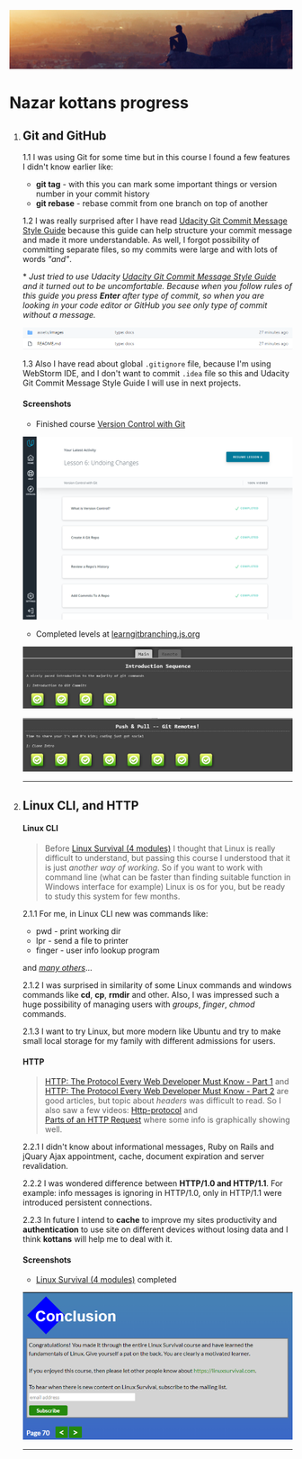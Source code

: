 ![Header image](assets/images/headerImage.jpg)

# Nazar kottans progress

1. ## Git and GitHub 

    1.1 I was using Git for some time but in this course I found a few features I didn't know earlier like: 
    * **git tag** - with this you can mark some important things or version number in your commit history
    * **git rebase** - rebase commit from one branch on top of another
    
    1.2 I was really surprised after I have read [Udacity Git Commit Message Style Guide](https://udacity.github.io/git-styleguide/) 
    because this guide can help structure your commit message and made it more understandable. As well, I forgot possibility of 
    committing separate files, so my commits were large and with lots of words *"and"*.
    
    \* *Just tried to use Udacity [Udacity Git Commit Message Style Guide](https://udacity.github.io/git-styleguide/) and it turned out 
    to be uncomfortable. Because when you follow rules of this guide you press **Enter** after type of commit, so when you are looking in
    your code editor or GitHub you see only type of commit without a message.*
    
    ![Udacity git message issue](assets/images/0_git_Basics/UdacityGitMessageIssue.png)
    
    1.3 Also I have read about global `.gitignore` file, because I'm using WebStorm IDE, and I don't want to commit `.idea` file so 
    this and Udacity Git Commit Message Style Guide I will use in next projects.
    
    #### Screenshots
    
    - Finished course [Version Control with Git](https://www.udacity.com/course/version-control-with-git--ud123)
    
    ![Udacity - 0](assets/images/0_git_Basics/Udacity0.png)
    
    - Completed levels at [learngitbranching.js.org](https://learngitbranching.js.org/)
    
    ![Introduction Sequence](assets/images/0_git_Basics/IntroductionSequence.png)
    
    ![Udacity - 0](assets/images/0_git_Basics/PushAndPull_GitRemotes.png)
    
    ---

2. ## Linux CLI, and HTTP

    #### Linux CLI    
        
    >Before [Linux Survival (4 modules)](https://linuxsurvival.com/linux-tutorial-introduction/) I thought that 
    Linux is really difficult to understand, but passing this course I understood that it is just *another way of working*.
    So if you want to work with command line (what can be faster than finding suitable function in Windows interface for example)
    Linux is os for you, but be ready to study this system for few months.                        
        
    2.1.1 For me, in Linux CLI new was commands like:
    
    - pwd - print working dir
    - lpr - send a file to printer
    - finger - user info lookup program
   
    and *[many others](https://www.linuxtrainingacademy.com/linux-commands-cheat-sheet)*...
    
    2.1.2 I was surprised in similarity of some Linux commands and windows 
    commands like **cd**, **cp**, **rmdir** and other. Also, I was impressed 
    such a huge possibility of managing users with *groups*, *finger*, *chmod* 
    commands.
    
    2.1.3 I want to try Linux, but more modern like Ubuntu and try to make 
    small local storage for my family with different admissions for users.
    
    #### HTTP
    
    >[HTTP: The Protocol Every Web Developer Must Know - Part 1](https://code.tutsplus.com/tutorials/http-the-protocol-every-web-developer-must-know-part-1--net-31177) and
    [HTTP: The Protocol Every Web Developer Must Know - Part 2](https://code.tutsplus.com/tutorials/http-the-protocol-every-web-developer-must-know-part-2--net-31155)
    are good articles, but topic about *headers* was difficult to read. So I also saw 
    a few videos: [Http-protocol](https://ru.coursera.org/lecture/python-for-web/http-protokol-wUUuG) and  
    [Parts of an HTTP Request](https://www.youtube.com/watch?v=pHFWGN-upGM&ab_channel=Udacity) where some info is graphically showing well.
     
    2.2.1 I didn't know about informational messages, Ruby on Rails and jQuary Ajax 
    appointment, cache, document expiration and server revalidation.
    
    2.2.2 I was wondered difference between **HTTP/1.0 and HTTP/1.1**. For example: 
    info messages is ignoring in HTTP/1.0, only in HTTP/1.1 were introduced persistent 
    connections.
    
    2.2.3 In future I intend to **cache** to improve my sites productivity and 
    **authentication** to use site on different devices without losing data and I
    think **kottans** will help me to deal with it.
    
    #### Screenshots
    
    - [Linux Survival (4 modules)](https://linuxsurvival.com/linux-tutorial-introduction/) completed
    
    ![Linux Survival completed](assets/images/1_task_linux_cli/linuxSurvival.png)
    
    ---